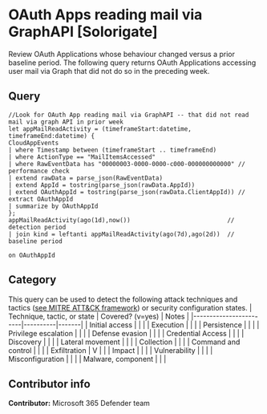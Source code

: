# OAuth Apps reading mail via GraphAPI [Solorigate]
Review OAuth Applications whose behaviour changed versus a prior baseline period. 
The following query returns OAuth Applications accessing user mail via Graph that did not do so in the preceding week.

## Query
```
//Look for OAuth App reading mail via GraphAPI -- that did not read mail via graph API in prior week 
let appMailReadActivity = (timeframeStart:datetime, timeframeEnd:datetime) { 
CloudAppEvents 
| where Timestamp between (timeframeStart .. timeframeEnd) 
| where ActionType == "MailItemsAccessed" 
| where RawEventData has "00000003-0000-0000-c000-000000000000" // performance check 
| extend rawData = parse_json(RawEventData) 
| extend AppId = tostring(parse_json(rawData.AppId)) 
| extend OAuthAppId = tostring(parse_json(rawData.ClientAppId)) // extract OAuthAppId 
| summarize by OAuthAppId 
}; 
appMailReadActivity(ago(1d),now())                           // detection period 
| join kind = leftanti appMailReadActivity(ago(7d),ago(2d))  // baseline period 

on OAuthAppId 
```
## Category
This query can be used to detect the following attack techniques and tactics ([see MITRE ATT&CK framework](https://attack.mitre.org/)) or security configuration states.
| Technique, tactic, or state | Covered? (v=yes) | Notes |
|------------------------|----------|-------|
| Initial access |  |  |
| Execution |  |  |
| Persistence |  |  | 
| Privilege escalation |  |  |
| Defense evasion |  |  | 
| Credential Access |  |  | 
| Discovery |  |  | 
| Lateral movement |  |  | 
| Collection |  |  | 
| Command and control |  |  | 
| Exfiltration | V |  | 
| Impact |  |  |
| Vulnerability |  |  |
| Misconfiguration |  |  |
| Malware, component |  |  |

## Contributor info
**Contributor:** Microsoft 365 Defender team

